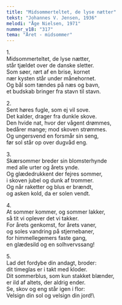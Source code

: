```yaml
---
title: "Midsommerteltet, de lyse nætter"
tekst: "Johannes V. Jensen, 1936"
melodi: "Åge Nielsen, 1971"
nummer_v18: "317"
tema: "Året - midsommer"
---
```

1\.\
Midsommerteltet, de lyse nætter,\
står tjældet over de danske sletter.\
Som søer, rørt af en brise, kornet\
nær kysten står under månehornet.\
Og bål som tændes på næs og bavn,\
et budskab bringer fra stavn til stavn.

2\.\
Sent høres fugle, som ej vil sove.\
Det kalder, drager fra dunkle skove.\
Den hvide nat, hvor der vågent drømmes,\
bedårer mange; mod skoven strømmes.\
Og ungersvend en forsmår sin seng,\
før sol står op over dugvåd eng.

3\.\
Skærsommer breder sin blomsterhynde\
med alle urter og årets ynde.\
Og glædedrukkent der fejres sommer,\
i skoven jubel og dunk af trommer.\
Og når raketter og blus er brændt,\
og asken kold, da er solen vendt.

4\.\
At sommer kommer, og sommer lakker,\
så tit vi oplever det vi takker.\
For årets genkomst, for årets vaner,\
og soles vandring på stjernebaner,\
for himmellegemers faste gang,\
en glædesild og en solhvervssang!

5\.\
Lad det fordybe din andagt, broder:\
dit timeglas er i takt med kloder.\
Dit sommerblus, som kun stakket blænder,\
er ild af altets, der aldrig ender.\
Se, skov og eng står igen i flor:\
Velsign din sol og velsign din jord!\
